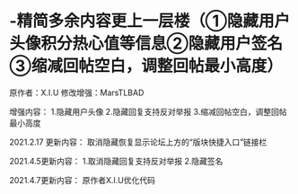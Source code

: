 # -精简多余内容更上一层楼（①隐藏用户头像积分热心值等信息②隐藏用户签名③缩减回帖空白，调整回帖最小高度）
原作者：X.I.U
修改增强：MarsTLBAD

增强内容：
1.隐藏用户头像
2.隐藏回复支持反对举报
3.缩减回帖空白，调整回帖最小高度

2021.2.17 更新内容：
取消隐藏恢复显示论坛上方的“版块快捷入口”链接栏

2021.4.5更新内容：
1.取消隐藏回复支持反对举报
2.隐藏签名

2021.4.7更新内容：
原作者X.I.U优化代码

